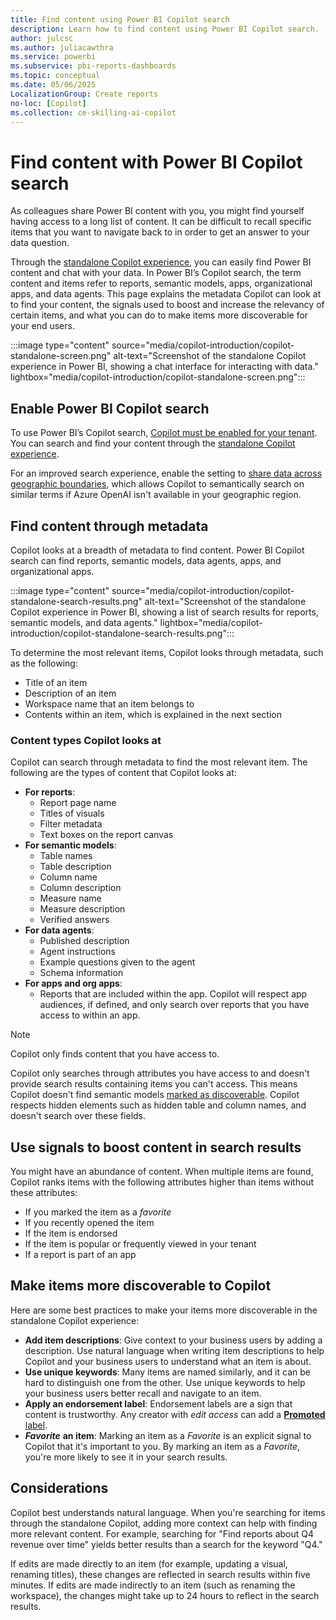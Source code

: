 ```yaml
---
title: Find content using Power BI Copilot search
description: Learn how to find content using Power BI Copilot search.
author: julcsc
ms.author: juliacawthra
ms.service: powerbi
ms.subservice: pbi-reports-dashboards
ms.topic: conceptual
ms.date: 05/06/2025
LocalizationGroup: Create reports
no-loc: [Copilot]
ms.collection: ce-skilling-ai-copilot
---
```


# Find content with Power BI Copilot search

As colleagues share Power BI content with you, you might find yourself having access to a long list of content. It can be difficult to recall specific items that you want to navigate back to in order to get an answer to your data question.

Through the [standalone Copilot experience](copilot-chat-with-data-standalone.md), you can easily find Power BI content and chat with your data. In Power BI’s Copilot search, the term content and items refer to reports, semantic models, apps, organizational apps, and data agents. This page explains the metadata Copilot can look at to find your content, the signals used to boost and increase the relevancy of certain items, and what you can do to make items more discoverable for your end users.

:::image type="content" source="media/copilot-introduction/copilot-standalone-screen.png" alt-text="Screenshot of the standalone Copilot experience in Power BI, showing a chat interface for interacting with data." lightbox="media/copilot-introduction/copilot-standalone-screen.png":::

## Enable Power BI Copilot search

To use Power BI’s Copilot search, [Copilot must be enabled for your tenant](copilot-enable-power-bi.md). You can search and find your content through the [standalone Copilot experience](copilot-chat-with-data-standalone.md).

For an improved search experience, enable the setting to [share data across geographic boundaries](copilot-enable-power-bi.md#enable-sharing-data-across-geographic-boundaries), which allows Copilot to semantically search on similar terms if Azure OpenAI isn't available in your geographic region.

## Find content through metadata

Copilot looks at a breadth of metadata to find content. Power BI Copilot search can find reports, semantic models, data agents, apps, and organizational apps.

:::image type="content" source="media/copilot-introduction/copilot-standalone-search-results.png" alt-text="Screenshot of the standalone Copilot experience in Power BI, showing a list of search results for reports, semantic models, and data agents." lightbox="media/copilot-introduction/copilot-standalone-search-results.png":::

To determine the most relevant items, Copilot looks through metadata, such as the following:

- Title of an item
- Description of an item
- Workspace name that an item belongs to
- Contents within an item, which is explained in the next section

### Content types Copilot looks at

Copilot can search through metadata to find the most relevant item. The following are the types of content that Copilot looks at:

- **For reports**:
  - Report page name
  - Titles of visuals
  - Filter metadata
  - Text boxes on the report canvas
- **For semantic models**:
  - Table names  
  - Table description  
  - Column name  
  - Column description  
  - Measure name  
  - Measure description  
  - Verified answers
- **For data agents**:
  - Published description
  - Agent instructions
  - Example questions given to the agent
  - Schema information
- **For apps and org apps**:
  - Reports that are included within the app. Copilot will respect app audiences, if defined, and only search over reports that you have access to within an app.

> [!NOTE]
> Copilot only finds content that you have access to.

Copilot only searches through attributes you have access to and doesn't provide search results containing items you can't access. This means Copilot doesn't find semantic models [marked as discoverable](../collaborate-share/service-discovery.md#how-to-mark-a-semantic-model-as-discoverable). Copilot respects hidden elements such as hidden table and column names, and doesn't search over these fields.

## Use signals to boost content in search results

You might have an abundance of content. When multiple items are found, Copilot ranks items with the following attributes higher than items without these attributes:

- If you marked the item as a *favorite*
- If you recently opened the item
- If the item is endorsed
- If the item is popular or frequently viewed in your tenant
- If a report is part of an app

## Make items more discoverable to Copilot

Here are some best practices to make your items more discoverable in the standalone Copilot experience:

- **Add item descriptions**: Give context to your business users by adding a description. Use natural language when writing item descriptions to help Copilot and your business users to understand what an item is about.  
- **Use unique keywords**: Many items are named similarly, and it can be hard to distinguish one from the other. Use unique keywords to help your business users better recall and navigate to an item.  
- **Apply an endorsement label**: Endorsement labels are a sign that content is trustworthy. Any creator with *edit access* can add a [**Promoted** label](../collaborate-share/service-endorsement-overview.md).  
- ***Favorite*** **an item**: Marking an item as a *Favorite* is an explicit signal to Copilot that it's important to you. By marking an item as a *Favorite*, you're more likely to see it in your search results.

## Considerations

Copilot best understands natural language. When you're searching for items through the standalone Copilot, adding more context can help with finding more relevant content. For example, searching for "Find reports about Q4 revenue over time" yields better results than a search for the keyword "Q4."

If edits are made directly to an item (for example, updating a visual, renaming titles), these changes are reflected in search results within five minutes. If edits are made indirectly to an item (such as renaming the workspace), the changes might take up to 24 hours to reflect in the search results.
